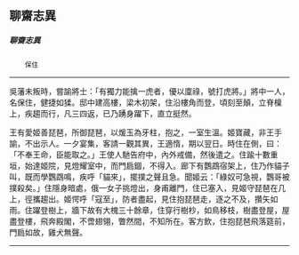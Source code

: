 

## 聊齋志異

##### 聊齋志異
　　`保住`

* * *

吳藩未叛時，嘗諭將士：「有獨力能擒一虎者，優以廩祿，號打虎將。」將中一人，名保住，健捷如猱。邸中建高樓，梁木初架，住沿樓角而登，頃刻至顛，立脊檁上，疾趨而行，凡三四返，已乃踴身躍下，直立挺然。

王有愛姬善琵琶，所御琵琶，以煖玉為牙柱，抱之，一室生溫。姬寶藏，非王手諭，不出示人。一夕宴集，客請一觀其異，王適惰，期以翌日。時住在側，曰：「不奉王命，臣能取之。」王使人馳告府中，內外戒備，然後遣之。住踰十數重垣，始達姬院，見燈耀室中，而門扃錮，不得入。廊下有鸚鵡宿架上，住乃作貓子叫，既而學鸚鵡鳴，疾呼「貓來」，擺撲之聲且急。聞姬云：「綠奴可急視，鸚哥被撲殺矣。」住隱身暗處，俄一女子挑燈出，身甫離門，住已塞入，見姬守琵琶在几上，徑攜趨出。姬愕呼「寇至」，防者盡起，見住抱琵琶走，逐之不及，攢矢如雨。住躍登樹上，牆下故有大槐三十餘章，住穿行樹杪，如鳥移枝，樹盡登屋，屋盡登樓，飛奔殿閣，不啻翅翎，瞥然間，不知所在。客方飲，住抱琵琶飛落筵前，門扃如故，雞犬無聲。

* * *

